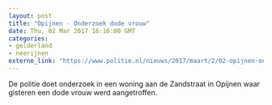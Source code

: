 ```yaml
---
layout: post
title: "Opijnen - Onderzoek dode vrouw"
date: Thu, 02 Mar 2017 16:16:00 GMT
categories: 
- gelderland 
- neerijnen 
externe_link: "https://www.politie.nl/nieuws/2017/maart/2/02-opijnen-onderzoek-dode-vrouw.html"
---
```


De politie doet onderzoek in een woning aan de Zandstraat in Opijnen waar gisteren een dode vrouw werd aangetroffen.

